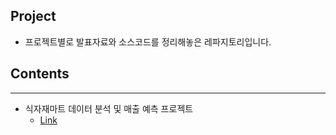 ## Project
- 프로젝트별로 발표자료와 소스코드를 정리해놓은 레파지토리입니다.

## Contents 
___
- 식자재마트 데이터 분석 및 매출 예측 프로젝트
  * [Link](https://github.com/rlawldn11703/prolemSolving-algorithmNotes/blob/main/Basic/%EC%88%98%ED%96%89%EC%8B%9C%EA%B0%84_%EC%B8%A1%EC%A0%95.py)
